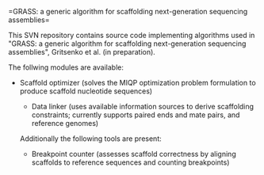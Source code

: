 =GRASS: a generic algorithm for scaffolding next-generation sequencing assemblies=

This SVN repository contains source code implementing algorithms used in "GRASS: a generic algorithm for scaffolding next-generation sequencing assemblies", Gritsenko et al. (in preparation).

The follwing modules are available:
  * Scaffold optimizer (solves the MIQP optimization problem formulation to produce scaffold nucleotide sequences)
    * Data linker (uses available information sources to derive scaffolding constraints; currently supports paired ends and mate pairs, and reference genomes)

    Additionally the following tools are present:
      * Breakpoint counter (assesses scaffold correctness by aligning scaffolds to reference sequences and counting breakpoints)
